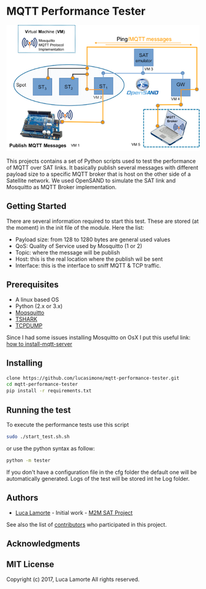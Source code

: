 # MQTT Performance Tester
![Title](images/topology.png)


This projects contains a set of Python scripts used to test the performance of MQTT over SAT links.
It basically publish several messages with different payload size to a specific MQTT
broker that is host on the other side of a Satellite network.
We used OpenSAND to simulate the SAT link and Mosquitto as MQTT Broker implementation.



## Getting Started

There are several information required to start this test.
These are stored (at the moment) in the init file of the module.
Here the list:

* Payload size: from 128 to 1280 bytes are general used values
* QoS: Quality of Service used by Mosquitto (1 or 2)
* Topic: where the message will be publish
* Host: this is the real location where the publish wil be sent
* Interface: this is the interface to sniff MQTT & TCP traffic.

## Prerequisites

* A linux based OS
* Python (2.x or 3.x)
* [Moqsquitto](https://mosquitto.org/)
* [TSHARK](https://www.wireshark.org/docs/man-pages/tshark.html)
* [TCPDUMP](http://www.tcpdump.org/)


Since I had some issues installing Mosquitto on OsX  I put this useful link:
[how to install-mqtt-server](https://simplifiedthinking.co.uk/2015/10/03/install-mqtt-server/)

## Installing

```bash
clone https://github.com/lucasimone/mqtt-performance-tester.git
cd mqtt-performance-tester
pip install -r requirements.txt
```



## Running the test

To execute the performance tests use this script

```bash
sudo ./start_test.sh.sh
```

or use the python syntax as follow:

```bash
python -m tester
```

If you don't have a configuration file in the cfg folder the default one will be automatically generated.
Logs of the test will be stored int he Log folder.



## Authors

* [Luca Lamorte](mailto:luca.lamorte@gmail.com) - Initial work - [M2M SAT Project](https://artes.esa.int/projects/m2msat)

See also the list of [contributors](contributors.md) who participated in this project.


## Acknowledgments

## MIT License
Copyright (c) 2017, Luca Lamorte
All rights reserved.

